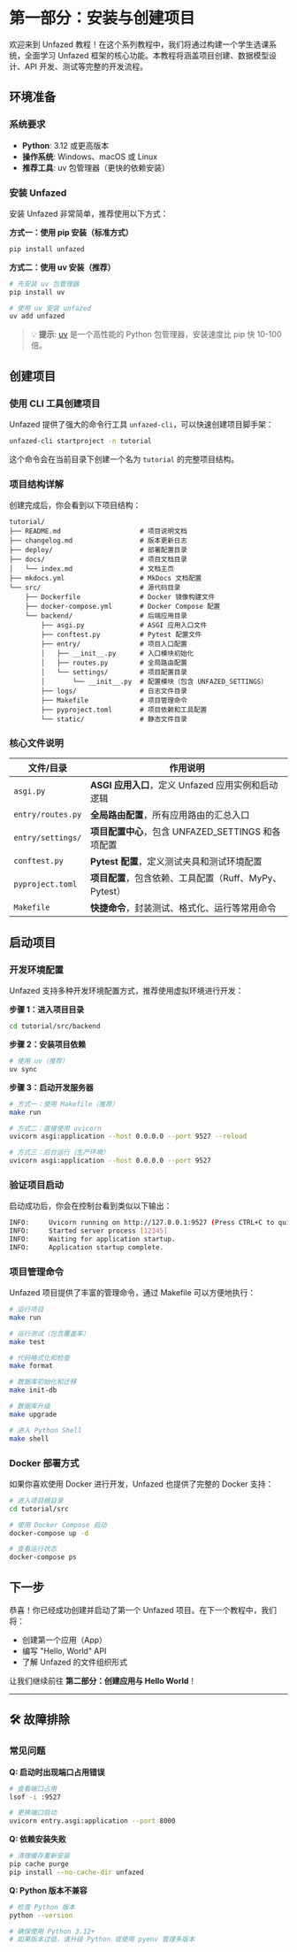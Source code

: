 # 第一部分：安装与创建项目

欢迎来到 Unfazed 教程！在这个系列教程中，我们将通过构建一个学生选课系统，全面学习 Unfazed 框架的核心功能。本教程将涵盖项目创建、数据模型设计、API 开发、测试等完整的开发流程。

## 环境准备

### 系统要求

- **Python**: 3.12 或更高版本
- **操作系统**: Windows、macOS 或 Linux
- **推荐工具**: uv 包管理器（更快的依赖安装）

### 安装 Unfazed

安装 Unfazed 非常简单，推荐使用以下方式：

**方式一：使用 pip 安装（标准方式）**

```bash
pip install unfazed
```

**方式二：使用 uv 安装（推荐）**

```bash
# 先安装 uv 包管理器
pip install uv

# 使用 uv 安装 unfazed
uv add unfazed
```

> 💡 **提示**: [uv](https://docs.astral.sh/uv/) 是一个高性能的 Python 包管理器，安装速度比 pip 快 10-100 倍。

## 创建项目

### 使用 CLI 工具创建项目

Unfazed 提供了强大的命令行工具 `unfazed-cli`，可以快速创建项目脚手架：

```bash
unfazed-cli startproject -n tutorial
```

这个命令会在当前目录下创建一个名为 `tutorial` 的完整项目结构。

### 项目结构详解

创建完成后，你会看到以下项目结构：

```
tutorial/
├── README.md                    # 项目说明文档
├── changelog.md                 # 版本更新日志
├── deploy/                      # 部署配置目录
├── docs/                        # 项目文档目录
│   └── index.md                 # 文档主页
├── mkdocs.yml                   # MkDocs 文档配置
└── src/                         # 源代码目录
    ├── Dockerfile               # Docker 镜像构建文件
    ├── docker-compose.yml       # Docker Compose 配置
    └── backend/                 # 后端应用目录
        ├── asgi.py              # ASGI 应用入口文件
        ├── conftest.py          # Pytest 配置文件
        ├── entry/               # 项目入口配置
        │   ├── __init__.py      # 入口模块初始化
        │   ├── routes.py        # 全局路由配置
        │   └── settings/        # 项目配置目录
        │       └── __init__.py  # 配置模块（包含 UNFAZED_SETTINGS）
        ├── logs/                # 日志文件目录
        ├── Makefile             # 项目管理命令
        ├── pyproject.toml       # 项目依赖和工具配置
        └── static/              # 静态文件目录
```

### 核心文件说明

| 文件/目录         | 作用说明                                               |
| ----------------- | ------------------------------------------------------ |
| `asgi.py`         | **ASGI 应用入口**，定义 Unfazed 应用实例和启动逻辑     |
| `entry/routes.py` | **全局路由配置**，所有应用路由的汇总入口               |
| `entry/settings/` | **项目配置中心**，包含 UNFAZED_SETTINGS 和各项配置     |
| `conftest.py`     | **Pytest 配置**，定义测试夹具和测试环境配置            |
| `pyproject.toml`  | **项目配置**，包含依赖、工具配置（Ruff、MyPy、Pytest） |
| `Makefile`        | **快捷命令**，封装测试、格式化、运行等常用命令         |

## 启动项目

### 开发环境配置

Unfazed 支持多种开发环境配置方式，推荐使用虚拟环境进行开发：

**步骤 1：进入项目目录**

```bash
cd tutorial/src/backend
```

**步骤 2：安装项目依赖**

```bash
# 使用 uv（推荐）
uv sync

```

**步骤 3：启动开发服务器**

```bash
# 方式一：使用 Makefile（推荐）
make run

# 方式二：直接使用 uvicorn
uvicorn asgi:application --host 0.0.0.0 --port 9527 --reload

# 方式三：后台运行（生产环境）
uvicorn asgi:application --host 0.0.0.0 --port 9527
```

### 验证项目启动

启动成功后，你会在控制台看到类似以下输出：

```bash
INFO:     Uvicorn running on http://127.0.0.1:9527 (Press CTRL+C to quit)
INFO:     Started server process [12345]
INFO:     Waiting for application startup.
INFO:     Application startup complete.
```

### 项目管理命令

Unfazed 项目提供了丰富的管理命令，通过 Makefile 可以方便地执行：

```bash
# 运行项目
make run

# 运行测试（包含覆盖率）
make test

# 代码格式化和检查
make format

# 数据库初始化和迁移
make init-db

# 数据库升级
make upgrade

# 进入 Python Shell
make shell
```

### Docker 部署方式

如果你喜欢使用 Docker 进行开发，Unfazed 也提供了完整的 Docker 支持：

```bash
# 进入项目根目录
cd tutorial/src

# 使用 Docker Compose 启动
docker-compose up -d

# 查看运行状态
docker-compose ps
```

## 下一步

恭喜！你已经成功创建并启动了第一个 Unfazed 项目。在下一个教程中，我们将：

- 创建第一个应用（App）
- 编写 "Hello, World" API
- 了解 Unfazed 的文件组织形式

让我们继续前往 **第二部分：创建应用与 Hello World**！

---

## 🛠️ 故障排除

### 常见问题

**Q: 启动时出现端口占用错误**
```bash
# 查看端口占用
lsof -i :9527

# 更换端口启动
uvicorn entry.asgi:application --port 8000
```

**Q: 依赖安装失败**
```bash
# 清理缓存重新安装
pip cache purge
pip install --no-cache-dir unfazed
```

**Q: Python 版本不兼容**
```bash
# 检查 Python 版本
python --version

# 确保使用 Python 3.12+
# 如果版本过低，请升级 Python 或使用 pyenv 管理多版本
```

